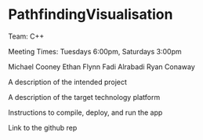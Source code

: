 # PathfindingVisualisation
Team: C++ 

Meeting Times: Tuesdays 6:00pm, Saturdays 3:00pm

Michael Cooney
Ethan Flynn
Fadi Alrabadi
Ryan Conaway

A description of the intended project

A description of the target technology platform

Instructions to compile, deploy, and run the app

Link to the github rep
